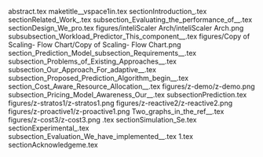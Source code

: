 abstract.tex
maketitle__vspace1in.tex
sectionIntroduction_.tex
sectionRelated_Work_.tex
subsection_Evaluating_the_performance_of__.tex
sectionDesign_We_pro.tex
figures/inteliScaler Arch/inteliScaler Arch.png
subsubsection_Workload_Predictor_This_component__.tex
figures/Copy of Scaling- Flow Chart/Copy of Scaling- Flow Chart.png
section_Prediction_Model_subsection_Requirements__.tex
subsection_Problems_of_Existing_Approaches__.tex
subsection_Our_Approach_For_adaptive__.tex
subsection_Proposed_Prediction_Algorithm_begin__.tex
section_Cost_Aware_Resource_Allocation__.tex
figures/z-demo/z-demo.png
subsection_Pricing_Model_Awareness_Our__.tex
subsectionPrediction.tex
figures/z-stratos1/z-stratos1.png
figures/z-reactive2/z-reactive2.png
figures/z-proactive1/z-proactive1.png
Two_graphs_in_the_ref__.tex
figures/z-cost3/z-cost3.png
.tex
sectionSimulation_Se.tex
sectionExperimental_.tex
subsection_Evaluation_We_have_implemented__.tex
1.tex
sectionAcknowledgeme.tex